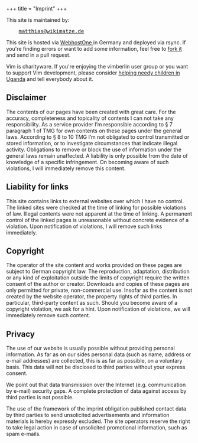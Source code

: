 +++
title = "Imprint"
+++

This site is maintained by:

<pre>
    <a href="&#109;&#97;&#105;&#108;&#116;&#111;&#58;&#109;&#97;&#116;&#116;&#104;&#105;&#97;&#115;&#64;&#119;&#105;&#107;&#105;&#109;&#97;&#116;&#122;&#101;&#46;&#100;&#101;">&#109;&#97;&#116;&#116;&#104;&#105;&#97;&#115;&#64;&#119;&#105;&#107;&#105;&#109;&#97;&#116;&#122;&#101;&#46;&#100;&#101;</a>
</pre>

<p>This site is hosted via <a href="http://www.webhostone.de/">WebhostOne </a> in Germany and deployed via rsync. If you're finding errors or want to add some information, feel free to <a href="https://github.com/vimberlin/vimberlin.de">fork it</a> and send in a pull request.</p>

<p>Vim is charityware. If you're enjoying the vimberlin user group or you want to support Vim development, please consider <a href="http://iccf-holland.org/">helping needy children in Uganda</a> and tell everybody about it.</p>

<h2>Disclaimer</h2>
<p> The contents of our pages have been created with great care. For the accuracy, completeness and topicality of contents I can not take any responsibility. As a service provider I’m responsible according to § 7 paragraph 1 of TMG for own contents on these pages under the general laws. According to § 8 to 10 TMG I’m not obligated to control transmitted or stored information, or to investigate circumstances that indicate illegal activity. Obligations to remove or block the use of information under the general laws remain unaffected. A liability is only possible from the date of knowledge of a specific infringement. On becoming aware of such violations, I will immediately remove this content.</p>

<h2>Liability for links</h2>
<p> This site contains links to external websites over which I have no control. The linked sites were checked at the time of linking for possible violations of law. Illegal contents were not apparent at the time of linking. A permanent control of the linked pages is unreasonable without concrete evidence of a violation. Upon notification of violations, I will remove such links immediately.</p>

<h2>Copyright</h2>
<p> The operator of the site content and works provided on these pages are subject to German copyright law. The reproduction, adaptation, distribution or any kind of exploitation outside the limits of copyright require the written consent of the author or creator. Downloads and copies of these pages are only permitted for private, non-commercial use. Insofar as the content is not created by the website operator, the property rights of third parties. In particular, third-party content as such. Should you become aware of a copyright violation, we ask for a hint. Upon notification of violations, we will immediately remove such content.</p>

<h2>Privacy</h2>
<p> The use of our website is usually possible without providing personal information. As far as on our sides personal data (such as name, address or e-mail addresses) are collected, this is as far as possible, on a voluntary basis. This data will not be disclosed to third parties without your express consent.</p>
<p> We point out that data transmission over the Internet (e.g. communication by e-mail) security gaps. A complete protection of data against access by third parties is not possible.</p>
<p> The use of the framework of the imprint obligation published contact data by third parties to send unsolicited advertisements and information materials is hereby expressly excluded. The site operators reserve the right to take legal action in case of unsolicited promotional information, such as spam e-mails.</p>
